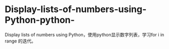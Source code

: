 # Display-lists-of-numbers-using-Python-python-
Display lists of numbers using Python，使用python显示数字列表，学习for i in range 的迭代。

